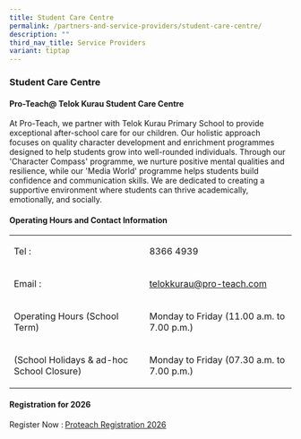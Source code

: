 ```yaml
---
title: Student Care Centre
permalink: /partners-and-service-providers/student-care-centre/
description: ""
third_nav_title: Service Providers
variant: tiptap
---
```

<h3><strong>Student Care Centre</strong></h3>
<h4><strong>Pro-Teach@ Telok Kurau Student Care Centre</strong></h4>
<p>At Pro-Teach, we partner with Telok Kurau Primary School to provide exceptional
after-school care for our children. Our holistic approach focuses on quality
character development and enrichment programmes designed to help students
grow into well-rounded individuals. Through our 'Character Compass' programme,
we nurture positive mental qualities and resilience, while our 'Media World'
programme helps students build confidence and communication skills. We
are dedicated to creating a supportive environment where students can thrive
academically, emotionally, and socially.</p>
<h4><strong>Operating Hours and Contact Information</strong></h4>
<table style="minWidth: 50px">
<colgroup>
<col>
<col>
</colgroup>
<tbody>
<tr>
<td rowspan="1" colspan="1">
<p>Tel :</p>
</td>
<td rowspan="1" colspan="1">
<p>8366 4939</p>
</td>
</tr>
<tr>
<td rowspan="1" colspan="1">
<p>Email :</p>
</td>
<td rowspan="1" colspan="1">
<p><a href="mailto:telokkurau@pro-teach.com" rel="noopener noreferrer nofollow" target="_blank">telokkurau@pro-teach.com</a>
</p>
</td>
</tr>
<tr>
<td rowspan="1" colspan="1">
<p>Operating Hours (School Term)</p>
</td>
<td rowspan="1" colspan="1">
<p>Monday to Friday (11.00 a.m. to 7.00 p.m.)</p>
</td>
</tr>
<tr>
<td rowspan="1" colspan="1">
<p>(School Holidays &amp; ad-hoc School Closure)</p>
</td>
<td rowspan="1" colspan="1">
<p>Monday to Friday (07.30 a.m. to 7.00 p.m.)</p>
</td>
</tr>
</tbody>
</table>
<p></p>
<h4><strong>Registration for 2026</strong></h4>
<p>Register Now :<strong> </strong><a href="/files/PDF/SCC___Pro_Teach_Information_Sheet__P1_2026_.pdf" rel="noopener nofollow" target="_blank">Proteach Registration 2026</a>
</p>